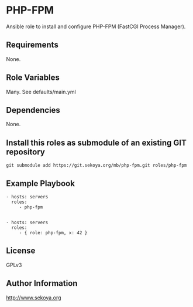 # PHP-FPM

Ansible role to install and configure PHP-FPM (FastCGI Process Manager).

## Requirements

None.

## Role Variables

Many. See defaults/main.yml

## Dependencies

None.

## Install this roles as submodule of an existing GIT repository

`git submodule add https://git.sekoya.org/mb/php-fpm.git roles/php-fpm`

## Example Playbook

    - hosts: servers
      roles:
         - php-fpm


    - hosts: servers
      roles:
         - { role: php-fpm, x: 42 }

## License

GPLv3

## Author Information

http://www.sekoya.org
